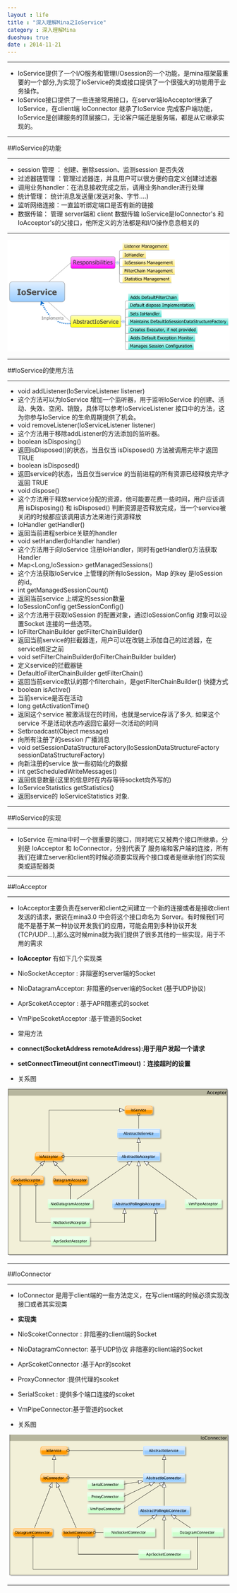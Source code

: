 ```yaml
---
layout : life
title : "深入理解Mina之IoService"
category : 深入理解Mina
duoshuo: true
date : 2014-11-21
---
```


-----------
* IoService提供了一个I/O服务和管理I/Osession的一个功能，是mina框架最重要的一个部分,为实现了IoService的类或接口提供了一个很强大的功能用于业务操作。
* IoService接口提供了一些连接常用接口，在server端IoAcceptor继承了IoService，在client端 IoConnector 继承了IoService 完成客户端功能，IoService是创建服务的顶层接口，无论客户端还是服务端，都是从它继承实现的。

-----------

##IoService的功能

-----------

* session 管理 ： 创建、删除session、监测session 是否失效
* 过滤器链管理 ：管理过滤器连，并且用户可以很方便的自定义创建过滤器
* 调用业务handler：在消息接收完成之后，调用业务handler进行处理
* 统计管理： 统计消息发送量(发送对象、字节....)
* 监听网络连接：一直监听绑定端口是否有新的链接
* 数据传输： 管理 server端和 client 数据传输
IoService是IoConnector's 和 IoAcceptor's的父接口，他所定义的方法都是和I/O操作息息相关的
-------------
 
![gengsufa](/life/picture/mina3.png)

-----------

##IoService的使用方法

----------------

* void addListener(IoServiceListener listener)
 * 这个方法可以为IoService 增加一个监听器，用于监听IoService 的创建、活动、失效、空闲、销毁，具体可以参考IoServiceListener 接口中的方法，这为你参与IoService 的生命周期提供了机会。  
* void removeListener(IoServiceListener listener)
 * 这个方法用于移除addListener的方法添加的监听器。
* boolean isDisposing()
 * 返回isDisposed()的状态，当且仅当 isDisposed() 方法被调用完毕才返回TRUE
* boolean isDisposed()
 * 返回service的状态，当且仅当service 的当前进程的所有资源已经释放完毕才返回 TRUE
* void dispose()
 * 这个方法用于释放service分配的资源，他可能要花费一些时间，用户应该调用 isDisposing() 和 isDisposed() 判断资源是否释放完成，当一个service被关闭的时候都应该调用该方法来进行资源释放
* IoHandler getHandler()
 * 返回当前进程serbice关联的handler
* void setHandler(IoHandler handler)
 * 这个方法用于向IoService 注册IoHandler，同时有getHandler()方法获取Handler
* Map<Long,IoSession> getManagedSessions()
 * 这个方法获取IoService 上管理的所有IoSession，Map 的key 是IoSession 的id。
* int getManagedSessionCount()
 * 返回当前service 上绑定的session数量
* IoSessionConfig getSessionConfig()
 * 这个方法用于获取IoSession 的配置对象，通过IoSessionConfig 对象可以设置Socket 连接的一些选项。
* IoFilterChainBuilder getFilterChainBuilder()
 * 返回当前service的拦截器连，用户可以在改链上添加自己的过滤器，在service绑定之前
* void setFilterChainBuilder(IoFilterChainBuilder builder)
 * 定义service的拦截器链
* DefaultIoFilterChainBuilder getFilterChain()
 * 返回当前service默认的那个filterchain，是getFilterChainBuilder() 快捷方式
* boolean isActive()
 * 当前service是否在活动
* long getActivationTime()
 * 返回这个service 被激活现在的时间，也就是service存活了多久.  如果这个service 不是活动状态咋返回它最好一次活动的时间
* Set<WriteFuture>broadcast(Object message)
 * 向所有注册了的session 广播消息
* void setSessionDataStructureFactory(IoSessionDataStructureFactory sessionDataStructureFactory)
 * 向新注册的service 放一些初始化的数据
* int getScheduledWriteMessages()
 * 返回信息数量(这里的信息时在内存等待socket向外写的)
* IoServiceStatistics getStatistics()
 * 返回service的 IoServiceStatistics 对象.
 
--------------

##IoService的实现

----------------
* IoService 在mina中时一个很重要的接口，同时呢它又被两个接口所继承，分别是 IoAcceptor 和 IoConnector，分别代表了 服务端和客户端的连接，所有我们在建立server和client的时候必须要实现两个接口或者是继承他们的实现类或适配器类

---------------

##IoAcceptor

----------------
* IoAcceptor主要负责在server和client之间建立一个新的连接或者是接收client发送的请求，据说在mina3.0 中会将这个接口命名为 Server。有时候我们可能不是基于某一种协议开发我们的应用，可能会用到多种协议开发(TCP/UDP...),那么这时候mina就为我们提供了很多其他的一些实现，用于不用的需求

* **IoAcceptor** 有如下几个实现类
 * NioSocketAcceptor : 非阻塞的server端的Socket
 * NioDatagramAcceptor: 非阻塞的server端的Socket  (基于UDP协议)
 * AprScoketAcceptor  : 基于APR阻塞式的socket
 * VmPipeScoketAcceptor  :基于管道的Socket
* 常用方法
 * **connect(SocketAddress remoteAddress):用于用户发起一个请求**
 * **setConnectTimeout(int connectTimeout)：连接超时的设置**
 
* 关系图

![gengsuanfa](/life/picture/mina4.png)

--------------


##IoConnector

--------------

* IoConnector 是用于client端的一些方法定义，在写client端的时候必须实现改接口或者其实现类 
* **实现类** 
 * NioScoketConnector : 非阻塞的client端的Socket
 * NioDatagramConnector: 基于UDP协议 非阻塞的client端的Socket
 * AprScoketConnector :基于Apr的scoket
 * ProxyConnector :提供代理的scoket
 * SerialScoket : 提供多个端口连接的scoket
 * VmPipeConnector:基于管道的socket

* 关系图

![gengsuanfa](/life/picture/mina5.png)

---------------

